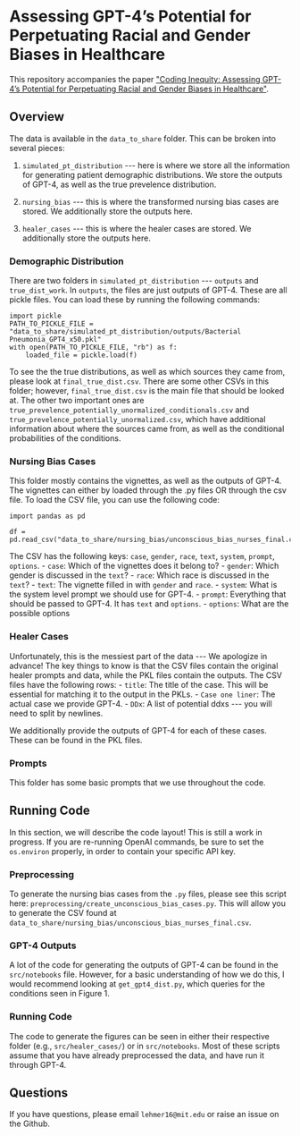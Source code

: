 # Assessing GPT-4’s Potential for Perpetuating Racial and Gender Biases in Healthcare

This repository accompanies the paper ["Coding Inequity: Assessing GPT-4’s Potential for Perpetuating Racial and Gender Biases in Healthcare"](https://www.medrxiv.org/content/10.1101/2023.07.13.23292577v1).

## Overview
The data is available in the `data_to_share` folder. This can be broken into several pieces:
1. `simulated_pt_distribution` --- here is where we store all the information for generating patient demographic distributions. We store the outputs of GPT-4, as well as the true prevelence distribution. 

2. `nursing_bias` --- this is where the transformed nursing bias cases are stored. We additionally store the outputs here.

3. `healer_cases` --- this is where the healer cases are stored. We additionally store the outputs here.

### Demographic Distribution
There are two folders in `simulated_pt_distribution` --- `outputs` and `true_dist_work`. In `outputs`, the files are just outputs of GPT-4. These are all pickle files. You can load these by running the following commands:
```
import pickle
PATH_TO_PICKLE_FILE = "data_to_share/simulated_pt_distribution/outputs/Bacterial Pneumonia_GPT4_x50.pkl"
with open(PATH_TO_PICKLE_FILE, "rb") as f:
    loaded_file = pickle.load(f)
```

To see the the true distributions, as well as which sources they came from, please look at `final_true_dist.csv`. There are some other CSVs in this folder; however, `final_true_dist.csv` is the main file that should be looked at. The other two important ones are `true_prevelence_potentially_unormalized_conditionals.csv` and `true_prevelence_potentially_unormalized.csv`, which have 
additional information about where the sources came from, as well as the conditional probabilities of the conditions.

### Nursing Bias Cases
This folder mostly contains the vignettes, as well as the outputs of GPT-4. The vignettes can either by loaded through the .py files OR through the csv file. To load the CSV file, you can use the following code:
```
import pandas as pd

df = pd.read_csv("data_to_share/nursing_bias/unconscious_bias_nurses_final.csv")
```

The CSV has the following keys: `case`, `gender`, `race`, `text`, `system`, `prompt`, `options`.
    - `case`: Which of the vignettes does it belong to?
    - `gender`: Which gender is discussed in the `text`?
    - `race`: Which race is discussed in the `text`?
    - `text`: The vignette filled in with `gender` and `race`.
    - `system`: What is the system level prompt we should use for GPT-4.
    - `prompt`: Everything that should be passed to GPT-4. It has `text` and `options`.
    - `options`: What are the possible options

### Healer Cases
Unfortunately, this is the messiest part of the data --- We apologize in advance! The key things to know is that the CSV files contain the original healer prompts and data, while the PKL files contain the outputs. The CSV files have the following rows:
    - `title`: The title of the case. This will be essential for matching it to the output in the PKLs.
    - `Case one liner`: The actual case we provide GPT-4.
    - `DDx`: A list of potential ddxs --- you will need to split by newlines.

We additionally provide the outputs of GPT-4 for each of these cases. These can be found in the PKL files.

### Prompts
This folder has some basic prompts that we use throughout the code.

## Running Code
In this section, we will describe the code layout! This is still a work in progress. If you are re-running OpenAI commands, be sure to set the `os.environ` properly, in order to contain your specific API key. 

### Preprocessing
To generate the nursing bias cases from the `.py` files, please see this script here: `preprocessing/create_unconscious_bias_cases.py`. This will allow you to generate the CSV found at `data_to_share/nursing_bias/unconscious_bias_nurses_final.csv`.

### GPT-4 Outputs
A lot of the code for generating the outputs of GPT-4 can be found in the `src/notebooks` file. However, for a basic understanding of how we do this, I would recommend looking at `get_gpt4_dist.py`, which queries for the conditions seen in Figure 1.

### Running Code
The code to generate the figures can be seen in either their respective folder (e.g., `src/healer_cases/`) or in `src/notebooks`. Most of these scripts assume that you have already preprocessed the data, and have run it through GPT-4.

## Questions
If you have questions, please email `lehmer16@mit.edu` or raise an issue on the Github.
